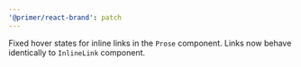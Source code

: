 ```yaml
---
'@primer/react-brand': patch
---
```


Fixed hover states for inline links in the `Prose` component. Links now behave identically to `InlineLink` component.
